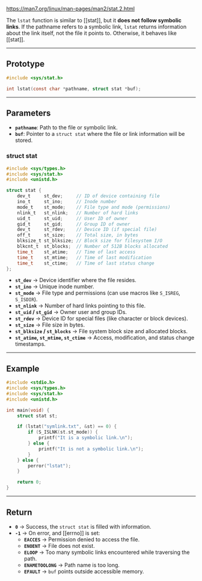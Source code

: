 https://man7.org/linux/man-pages/man2/stat.2.html

The `lstat` function is similar to [[stat]], but it **does not follow symbolic links**. If the pathname refers to a symbolic link, `lstat` returns information about the link itself, not the file it points to. Otherwise, it behaves like [[stat]].

___
## Prototype

```c
#include <sys/stat.h>

int lstat(const char *pathname, struct stat *buf);
```

___
## Parameters

- **`pathname`**: Path to the file or symbolic link.
- **`buf`**: Pointer to a `struct stat` where the file or link information will be stored.
### struct stat

```c
#include <sys/types.h>
#include <sys/stat.h>
#include <unistd.h>

struct stat {
    dev_t     st_dev;     // ID of device containing file
    ino_t     st_ino;     // Inode number
    mode_t    st_mode;    // File type and mode (permissions)
    nlink_t   st_nlink;   // Number of hard links
    uid_t     st_uid;     // User ID of owner
    gid_t     st_gid;     // Group ID of owner
    dev_t     st_rdev;    // Device ID (if special file)
    off_t     st_size;    // Total size, in bytes
    blksize_t st_blksize; // Block size for filesystem I/O
    blkcnt_t  st_blocks;  // Number of 512B blocks allocated
    time_t    st_atime;   // Time of last access
    time_t    st_mtime;   // Time of last modification
    time_t    st_ctime;   // Time of last status change
};
```

- **`st_dev`** → Device identifier where the file resides.
- **`st_ino`** → Unique inode number.
- **`st_mode`** → File type and permissions (can use macros like `S_ISREG`, `S_ISDIR`).
- **`st_nlink`** → Number of hard links pointing to this file.
- **`st_uid` / `st_gid`** → Owner user and group IDs.
- **`st_rdev`** → Device ID for special files (like character or block devices).
- **`st_size`** → File size in bytes.
- **`st_blksize` / `st_blocks`** → File system block size and allocated blocks.
- **`st_atime`, `st_mtime`, `st_ctime`** → Access, modification, and status change timestamps.

___
## Example

```c
#include <stdio.h>
#include <sys/types.h>
#include <sys/stat.h>
#include <unistd.h>

int main(void) {
    struct stat st;

    if (lstat("symlink.txt", &st) == 0) {
        if (S_ISLNK(st.st_mode)) {
            printf("It is a symbolic link.\n");
        } else {
            printf("It is not a symbolic link.\n");
        }
    } else {
        perror("lstat");
    }

    return 0;
}
```

___
## Return

- **`0`** → Success, the `struct stat` is filled with information.
- **`-1`** → On error, and [[errno]] is set:
    - **`EACCES`** → Permission denied to access the file.
    - **`ENOENT`** → File does not exist.
    - **`ELOOP`** → Too many symbolic links encountered while traversing the path.
    - **`ENAMETOOLONG`** → Path name is too long.
    - **`EFAULT`** → `buf` points outside accessible memory.